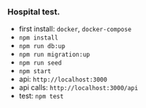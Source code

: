 ### Hospital test.
- first install: ```docker```, ```docker-compose```
- ```npm install```
- ```npm run db:up```
- ```npm run migration:up```
- ```npm run seed```
- ```npm start```
- api: ```http://localhost:3000```
- api calls: ```http://localhost:3000/api```
- test: ```npm test```